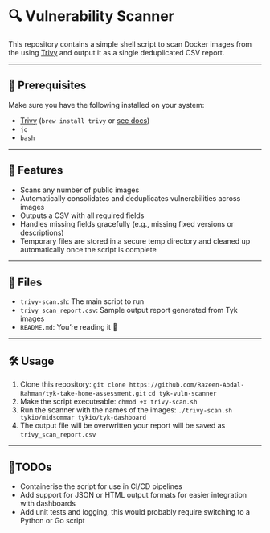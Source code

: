 # 🔍 Vulnerability Scanner

This repository contains a simple shell script to scan Docker images from the using [Trivy](https://github.com/aquasecurity/trivy) and output it as a single deduplicated CSV report.

---

## 🚨 Prerequisites

Make sure you have the following installed on your system:

- [Trivy](https://aquasecurity.github.io/trivy/) (`brew install trivy` or [see docs](https://trivy.dev/latest/getting-started/installation/))
- `jq`
- `bash`

---

## 🚀 Features

- Scans any number of public images
- Automatically consolidates and deduplicates vulnerabilities across images
- Outputs a CSV with all required fields
- Handles missing fields gracefully (e.g., missing fixed versions or descriptions)
- Temporary files are stored in a secure temp directory and cleaned up automatically once the script is complete

---

## 📂 Files

- `trivy-scan.sh`: The main script to run  
- `trivy_scan_report.csv`: Sample output report generated from Tyk images  
- `README.md`: You’re reading it 🙂

---

## 🛠️ Usage

1. Clone this repository:
   ```git clone https://github.com/Razeen-Abdal-Rahman/tyk-take-home-assessment.git```
   ```cd tyk-vuln-scanner```
2. Make the script executeable:
   ```chmod +x trivy-scan.sh```
3. Run the scanner with the names of the images:
   ```./trivy-scan.sh tykio/midsommar tykio/tyk-dashboard``` 
4. The output file will be overwritten your report will be saved as ```trivy_scan_report.csv```

---

## 📃TODOs

- Containerise the script for use in CI/CD pipelines
- Add support for JSON or HTML output formats for easier integration with dashboards
- Add unit tests and logging, this would probably require switching to a Python or Go script
